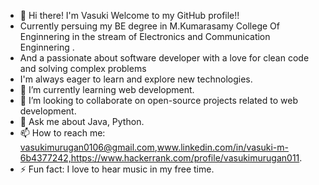 - 👋 Hi there! I'm Vasuki Welcome to my GitHub profile!!
-  Currently persuing my  BE degree in M.Kumarasamy College Of Enginnering in the stream of Electronics and Communication Enginnering .
-   And  a passionate  about software developer with a love for clean code and solving complex problems
-  I'm always eager to learn and explore new technologies.
- 🌱 I’m currently learning web  development.
- 👯 I’m looking to collaborate on open-source projects related to web development.
- 💬 Ask me about Java, Python.
- 📫 How to reach me: vasukimurugan0106@gmail.com,www.linkedin.com/in/vasuki-m-6b4377242,https://www.hackerrank.com/profile/vasukimurugan011.
- ⚡ Fun fact: I love to hear music in my free time.
